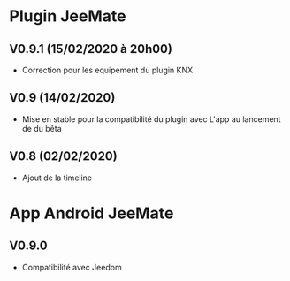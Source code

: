 Plugin JeeMate
==============================

## V0.9.1 (15/02/2020 à 20h00)
* Correction pour les equipement du plugin KNX

## V0.9 (14/02/2020)
* Mise en stable pour la compatibilité du plugin avec L'app au lancement de du bêta

## V0.8 (02/02/2020)
* Ajout de la timeline

App Android JeeMate
==============================

V0.9.0
-

* Compatibilité avec Jeedom
